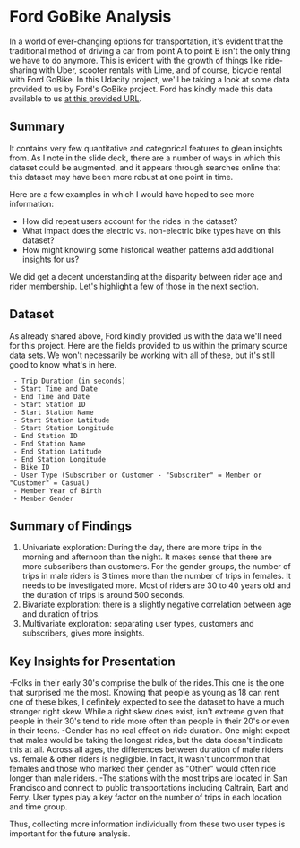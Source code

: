 # Ford GoBike Analysis
In a world of ever-changing options for transportation, it's evident that the traditional method of driving a car from point A to point B isn't the only thing we have to do anymore. This is evident with the growth of things like ride-sharing with Uber, scooter rentals with Lime, and of course, bicycle rental with Ford GoBike.
In this Udacity project, we'll be taking a look at some data provided to us by Ford's GoBike project. Ford has kindly made this data available to us [at this provided URL](https://www.fordgobike.com/system-data).


## Summary
It contains very few quantitative and categorical features to glean insights from. As I note in the slide deck, there are a number of ways in which this dataset could be augmented, and it appears through searches online that this dataset may have been more robust at one point in time.

Here are a few examples in which I would have hoped to see more information:

 - How did repeat users account for the rides in the dataset?
 - What impact does the electric vs. non-electric bike types have on this dataset?
 - How might knowing some historical weather patterns add additional insights for us?

We did get a decent understanding at the disparity between rider age and rider membership. Let's highlight a few of those in the next section.


## Dataset
As already shared above, Ford kindly provided us with the data we'll need for this project.
Here are the fields provided to us within the primary source data sets. We won't necessarily be working with all of these, but it's still good to know what's in here.
```
 - Trip Duration (in seconds)
 - Start Time and Date
 - End Time and Date
 - Start Station ID
 - Start Station Name
 - Start Station Latitude
 - Start Station Longitude
 - End Station ID
 - End Station Name
 - End Station Latitude
 - End Station Longitude
 - Bike ID
 - User Type (Subscriber or Customer - "Subscriber" = Member or "Customer" = Casual)
 - Member Year of Birth
 - Member Gender
```


## Summary of Findings
1. Univariate exploration: During the day, there are more trips in the morning and afternoon than the night. It makes sense that there are more subscribers than customers. For the gender groups, the number of trips in male riders is 3 times more than the number of trips in females. It needs to be investigated more. Most of riders are 30 to 40 years old and the duration of trips is around 500 seconds.
2. Bivariate exploration: there is a slightly negative correlation between age and duration of trips.
3. Multivariate exploration: separating user types, customers and subscribers, gives more insights.


## Key Insights for Presentation
 -Folks in their early 30's comprise the bulk of the rides.This one is the one that surprised me the most. Knowing that people as young as 18 can rent one of these bikes, I definitely expected to see the dataset to have a much stronger right skew. While a right skew does exist, isn't extreme given that people in their 30's tend to ride more often than people in their 20's or even in their teens.
 -Gender has no real effect on ride duration. One might expect that males would be taking the longest rides, but the data doesn't indicate this at all. Across all ages, the differences between duration of male riders vs. female & other riders is negligible. In fact, it wasn't uncommon that females and those who marked their gender as "Other" would often ride longer than male riders.
 -The stations with the most trips are located in San Francisco and connect to public transportations including Caltrain, Bart and Ferry. User types play a key factor on the number of trips in each location and time group. 

Thus, collecting more information individually from these two user types is important for the future analysis.
